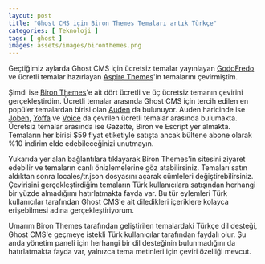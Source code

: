 ```yaml
---
layout: post
title: "Ghost CMS için Biron Themes Temaları artık Türkçe"
categories: [ Teknoloji ]
tags: [ ghost ]
images: assets/images/bironthemes.png
---
```

Geçtiğimiz aylarda Ghost CMS için ücretsiz temalar yayınlayan [GodoFredo](/ghost-cms-icin-godofredo-temalari-artik-turkce/) ve ücretli temalar hazırlayan [Aspire Themes](/ghost-cms-icin-aspire-themes-temalari-artik-turkce/)'in temalarını çevirmiştim.

Şimdi ise [Biron Themes](https://bironthemes.com/)'e ait dört ücretli ve üç ücretsiz temanın çevirini gerçekleştirdim. Ücretli temalar arasında Ghost CMS için tercih edilen en popüler temalardan birisi olan [Auden](https://bironthemes.com/themes/auden-ghost/) da bulunuyor. Auden haricinde ise [Joben](https://bironthemes.com/themes/joben-ghost/), [Yoffa](https://bironthemes.com/themes/yoffa-ghost/) ve [Voice](https://bironthemes.com/themes/voice-ghost/) da çevrilen ücretli temalar arasında bulumakta. Ücretsiz temalar arasında ise Gazette, Biron ve Escript yer almakta. Temaların her birisi $59 fiyat etiketiyle satışta ancak bültene abone olarak %10 indirim elde edebileceğinizi unutmayın.

Yukarıda yer alan bağlantılara tıklayarak Biron Themes'in sitesini ziyaret edebilir ve temaların canlı önizlemelerine göz atabilirsiniz. Temaları satın aldıktan sonra locales/tr.json dosyasını açarak cümleleri değiştirebilirsiniz. Çevirisini gerçekleştirdiğim temaların Türk kullanıcılara satışından herhangi bir yüzde almadığımı hatırlatmakta fayda var. Bu tür eylemleri Türk kullanıcılar tarafından Ghost CMS'e ait diledikleri içeriklere kolayca erişebilmesi adına gerçekleştiriyorum.

Umarım Biron Themes tarafından geliştirilen temalardaki Türkçe dil desteği, Ghost CMS'e geçmeye istekli Türk kullanıcılar tarafından faydalı olur. Şu anda yönetim paneli için herhangi bir dil desteğinin bulunmadığını da hatırlatmakta fayda var, yalnızca tema metinleri için çeviri özelliği mevcut.

